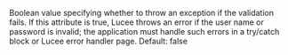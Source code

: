 Boolean value specifying whether to throw an
            exception if the validation fails. If this attribute is true,
            Lucee throws an error if the user name or password is
            invalid; the application must handle such errors in a
            try/catch block or Lucee error handler page.
            Default: false